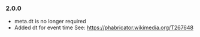 ### 2.0.0
- meta.dt is no longer required
- Added dt for event time
  See: https://phabricator.wikimedia.org/T267648
